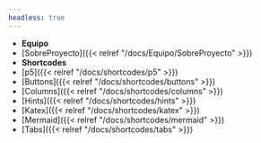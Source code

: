 ```yaml
---
headless: true
---
```

- **Equipo**
- [SobreProyecto]({{< relref "/docs/Equipo/SobreProyecto" >}})
- **Shortcodes**
- [p5]({{< relref "/docs/shortcodes/p5" >}})
- [Buttons]({{< relref "/docs/shortcodes/buttons" >}})
- [Columns]({{< relref "/docs/shortcodes/columns" >}})
- [Hints]({{< relref "/docs/shortcodes/hints" >}})
- [Katex]({{< relref "/docs/shortcodes/katex" >}})
- [Mermaid]({{< relref "/docs/shortcodes/mermaid" >}})
- [Tabs]({{< relref "/docs/shortcodes/tabs" >}})
<br />

